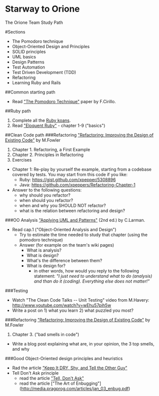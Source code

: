 Starway to Orione
=================
The Orione Team Study Path

#Sections
* The Pomodoro technique
* Object-Oriented Design and Principles
* SOLID principles
* UML basics
* Design Patterns
* Test Automation
* Test Driven Development (TDD)
* Refactoring
* Learning Ruby and Rails

##Common starting path
* Read ["The Pomodoro Technique"](http://pomodorotechnique.com/) paper by F.Cirillo.

##Ruby path
1. Complete all the [Ruby koans](http://rubykoans.com/).
1. Read ["Eloquent Ruby"](http://www.amazon.com/Eloquent-Ruby-Addison-Wesley-Professional-Series/dp/0321584104) - chapter 1-9 ("basics")

##Clean Code path
###Refactoring
["Refactoring: Improving the Design of Existing Code"](http://www.amazon.it/Refactoring-Improving-Design-Existing-Code/dp/0201485672) by M.Fowler
1. Chapter 1. Refactoring, a First Example
1. Chapter 2. Principles in Refactoring
1. Exercises
 * Chapter 1: Re-play by yourself the example, starting from a codebase covered by tests.
 You may start from this code if you like:
     * Ruby: https://gist.github.com/xpepper/5308896
     * Java: https://github.com/xpeppers/Refactoring-Chapter-1
  * Answer to the following questions:
    * why should you refactor?
    * when should you refactor?
    * when and why you SHOULD NOT refactor?
    * what is the relation between refactoring and design?

###OO Analysis
["Applying UML and Patterns"](http://www.amazon.com/Applying-UML-Patterns-Introduction-Object-Oriented/dp/0131489062) (2nd ed.) by C.Larman.
* Read cap.1 ("Object-Oriented Analysis and Design")
  * Try to estimate the time needed to study that chapter (using the pomodoro technique)
  * Answer (for example on the team's wiki pages)
    * What is analysis?
    * What is design?
    * What's the difference between them?
    * What is design for?
      * in other words, how would you reply to the following statement: _"I just need to understand what to do (analysis) and than do it (coding). Everything else does not matter!"_

###Testing
* Watch "The Clean Code Talks -- Unit Testing" video from M.Havery: http://www.youtube.com/watch?v=wEhu57pih5w
* Write a post on 1) what you learn 2) what puzzled you most?

###Refactoring
["Refactoring: Improving the Design of Existing Code"](http://www.amazon.it/Refactoring-Improving-Design-Existing-Code/dp/0201485672) by M.Fowler
1. Chapter 3. ("bad smells in code")
  * Write a blog post explaining what are, in your opinion, the 3 top smells, and why

###Good Object-Oriented design principles and heuristics
* Rad the article ["Keep It DRY, Shy, and Tell the Other Guy"](http://media.pragprog.com/articles/may_04_oo1.pdf)
* Tell Don't Ask principle
  * read the article ["Tell, Don't Ask"](http://pragprog.com/articles/tell-dont-ask)
  * read the article ["The Art of Enbugging"] (http://media.pragprog.com/articles/jan_03_enbug.pdf)
